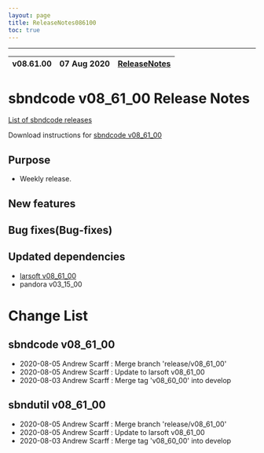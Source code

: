 ```yaml
---
layout: page
title: ReleaseNotes086100
toc: true
---
```


-----------------------------------------------------------------------------
| v08.61.00 | 07 Aug 2020 | [ReleaseNotes](ReleaseNotes086100.html) |
| --- | --- | --- |



sbndcode v08_61_00 Release Notes
=======================================================================================

[List of sbndcode releases](List_of_SBND_code_releases.html)

Download instructions for [sbndcode v08_61_00](http://scisoft.fnal.gov/scisoft/bundles/sbnd/v08_61_00/sbndcode-v08_61_00.html)

Purpose
---------------------------------------------------

* Weekly release.

New features
---------------------------------------------------

Bug fixes(Bug-fixes)
---------------------------------------------------

Updated dependencies
---------------------------------------------------

* [larsoft v08_61_00](https://cdcvs.fnal.gov/redmine/projects/larsoft/wiki/ReleaseNotes086100)
* pandora v03_15_00


Change List
==========================================

sbndcode v08_61_00
---------------------------------------------------

* 2020-08-05  Andrew Scarff : Merge branch 'release/v08_61_00'
* 2020-08-05  Andrew Scarff : Update to larsoft v08_61_00
* 2020-08-03  Andrew Scarff : Merge tag 'v08_60_00' into develop

sbndutil v08_61_00
---------------------------------------------------

* 2020-08-05  Andrew Scarff : Merge branch 'release/v08_61_00'
* 2020-08-05  Andrew Scarff : Update to larsoft v08_61_00
* 2020-08-03  Andrew Scarff : Merge tag 'v08_60_00' into develop


